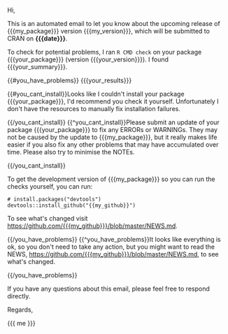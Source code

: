 Hi,

This is an automated email to let you know about the upcoming release of {{{my_package}}} version {{{my_version}}}, which will be submitted to CRAN on __{{{date}}}__. 

To check for potential problems, I ran `R CMD check` on your package {{{your_package}}} (version {{{your_version}}}). I found {{{your_summary}}}.

{{#you_have_problems}}
{{{your_results}}}

{{#you_cant_install}}Looks like I couldn't install your package {{{your_package}}}, I'd recommend you check it yourself. Unfortunately I don't have the resources to manually fix installation failures.

{{/you_cant_install}}
{{^you_cant_install}}Please submit an update of your package {{{your_package}}} to fix any ERRORs or WARNINGs. They may not be caused by the update to {{{my_package}}}, but it really makes life easier if you also fix any other problems that may have accumulated over time. Please also try to minimise the NOTEs.

{{/you_cant_install}}

To get the development version of {{{my_package}}} so you can run the checks yourself, you can run:

    # install.packages("devtools")
    devtools::install_github("{{my_github}}")
    
To see what's changed visit <https://github.com/{{{my_github}}}/blob/master/NEWS.md>.

{{/you_have_problems}}
{{^you_have_problems}}It looks like everything is ok, so you don't need to take any action, but you might want to read the NEWS, <https://github.com/{{{my_github}}}/blob/master/NEWS.md>, to see what's changed.

{{/you_have_problems}}

If you have any questions about this email, please feel free to respond directly.

Regards,

{{{ me }}}
